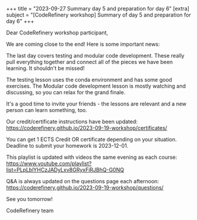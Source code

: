 +++
title = "2023-09-27 Summary day 5 and preparation for day 6"
[extra]
subject = "[CodeRefinery workshop] Summary of day 5 and preparation for day 6"
+++

Dear CodeRefinery workshop participant,

We are coming close to the end! Here is some important news:

The last day covers testing and modular code development. These really pull everything together and connect all of the pieces we have been learning. It shouldn't be missed!

The testing lesson uses the conda environment and has some good exercises. The Modular code development lesson is mostly watching and discussing, so you can relax for the grand finale.

It's a good time to invite your friends - the lessons are relevant and a new person can learn something, too.

Our credit/certificate instructions have been updated:
https://coderefinery.github.io/2023-09-19-workshop/certificates/

You can get 1 ECTS Credit OR certificate depending on your situation. Deadline to submit your homework is 2023-12-01.

This playlist is updated with videos the same evening as each course:
https://www.youtube.com/playlist?list=PLpLblYHCzJADyLxv8GRyxFiRJBhQ-G0NQ

Q&A is always updated on the questions page each afternoon:
https://coderefinery.github.io/2023-09-19-workshop/questions/

See you tomorrow!

CodeRefinery team
